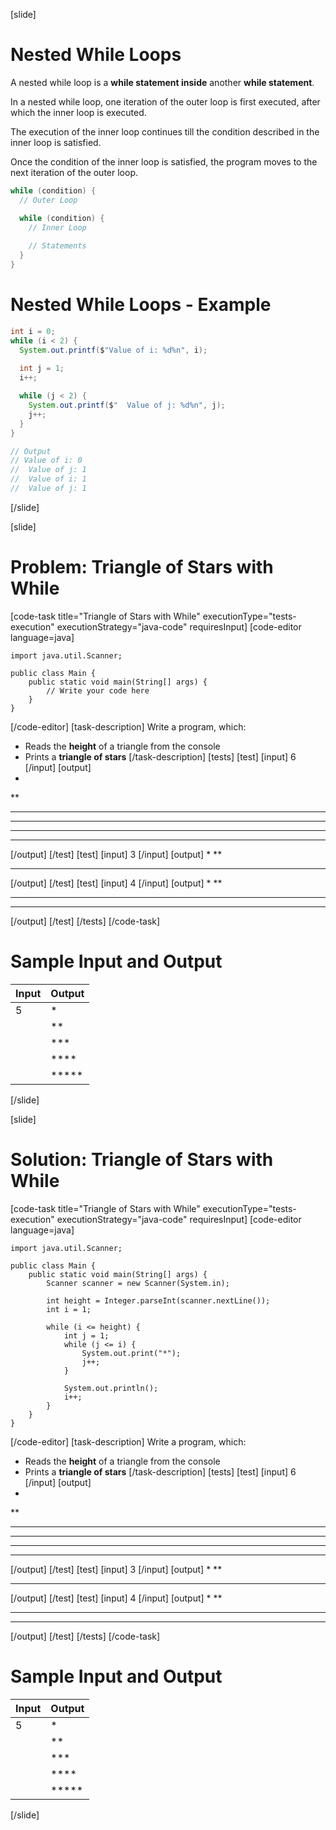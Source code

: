 [slide]
# Nested While Loops

A nested while loop is a **while statement inside** another **while statement**. 

In a nested while loop, one iteration of the outer loop is first executed, after which the inner loop is executed. 

The execution of the inner loop continues till the condition described in the inner loop is satisfied. 

Once the condition of the inner loop is satisfied, the program moves to the next iteration of the outer loop.

```java
while (condition) {
  // Outer Loop 

  while (condition) {
    // Inner Loop
    
    // Statements
  }
}
```

# Nested While Loops - Example

```java
int i = 0;
while (i < 2) {
  System.out.printf($"Value of i: %d%n", i);
  
  int j = 1;
  i++;

  while (j < 2) {
    System.out.printf($"  Value of j: %d%n", j);
    j++;
  }
}

// Output
// Value of i: 0 
//  Value of j: 1 
//  Value of i: 1 
//  Value of j: 1 
```
[/slide]

[slide]
# Problem: Triangle of Stars with While
[code-task title="Triangle of Stars with While" executionType="tests-execution" executionStrategy="java-code" requiresInput]
[code-editor language=java]
```
import java.util.Scanner;

public class Main {
    public static void main(String[] args) {
        // Write your code here
    }
}
```
[/code-editor]
[task-description]
Write a program, which:

* Reads the **height** of a triangle from the console
* Prints a **triangle of stars**
[/task-description]
[tests]
[test]
[input]
6
[/input]
[output]
*
**
***
****
*****
******
[/output]
[/test]
[test]
[input]
3
[/input]
[output]
*
**
***
[/output]
[/test]
[test]
[input]
4
[/input]
[output]
*
**
***
****
[/output]
[/test]
[/tests]
[/code-task]
# Sample Input and Output
|Input|Output|
|-----|------|
|5|*|
||**|
||***|
||****|
||*****|
[/slide]

[slide]
# Solution: Triangle of Stars with While
[code-task title="Triangle of Stars with While" executionType="tests-execution" executionStrategy="java-code" requiresInput]
[code-editor language=java]
```
import java.util.Scanner;

public class Main {
    public static void main(String[] args) {
        Scanner scanner = new Scanner(System.in);
        
        int height = Integer.parseInt(scanner.nextLine());
        int i = 1;

        while (i <= height) {
            int j = 1;
            while (j <= i) {
                System.out.print("*");
                j++;
            }

            System.out.println();
            i++;
        }
    }
}
```
[/code-editor]
[task-description]
Write a program, which:

* Reads the **height** of a triangle from the console 
* Prints a **triangle of stars**
[/task-description]
[tests]
[test]
[input]
6
[/input]
[output]
*
**
***
****
*****
******
[/output]
[/test]
[test]
[input]
3
[/input]
[output]
*
**
***
[/output]
[/test]
[test]
[input]
4
[/input]
[output]
*
**
***
****
[/output]
[/test]
[/tests]
[/code-task]
# Sample Input and Output
|Input|Output|
|-----|------|
|5|*|
||**|
||***|
||****|
||*****|
[/slide]